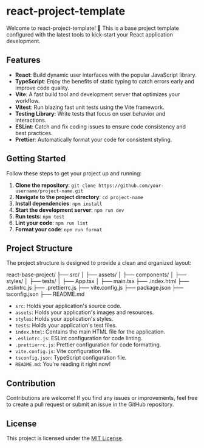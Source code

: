# react-project-template

Welcome to react-project-template! 🚀 This is a base project template configured with the latest tools to kick-start your React application development.

## Features

-   **React**: Build dynamic user interfaces with the popular JavaScript library.
-   **TypeScript**: Enjoy the benefits of static typing to catch errors early and improve code quality.
-   **Vite**: A fast build tool and development server that optimizes your workflow.
-   **Vitest**: Run blazing fast unit tests using the Vite framework.
-   **Testing Library**: Write tests that focus on user behavior and interactions.
-   **ESLint**: Catch and fix coding issues to ensure code consistency and best practices.
-   **Prettier**: Automatically format your code for consistent styling.

## Getting Started

Follow these steps to get your project up and running:

1. **Clone the repository**: `git clone https://github.com/your-username/project-name.git`
2. **Navigate to the project directory**: `cd project-name`
3. **Install dependencies**: `npm install`
4. **Start the development server**: `npm run dev`
5. **Run tests**: `npm test`
6. **Lint your code**: `npm run lint`
7. **Format your code**: `npm run format`

## Project Structure

The project structure is designed to provide a clean and organized layout:

react-base-project/
├── src/
│ ├── assets/
│ ├── components/
│ ├── styles/
│ ├── tests/
│ ├── App.tsx
│ ├── main.tsx
├── .index.html
├── .eslintrc.js
├── .prettierrc.js
├── vite.config.js
├── package.json
├── tsconfig.json
├── README.md

-   `src`: Holds your application's source code.
-   `assets`: Holds your application's images and resources.
-   `styles`: Holds your application's styles.
-   `tests`: Holds your application's test files.
-   `index.html`: Contains the main HTML file for the application.
-   `.eslintrc.js`: ESLint configuration for code linting.
-   `.prettierrc.js`: Prettier configuration for code formatting.
-   `vite.config.js`: Vite configuration file.
-   `tsconfig.json`: TypeScript configuration file.
-   `README.md`: You're reading it right now!

## Contribution

Contributions are welcome! If you find any issues or improvements, feel free to create a pull request or submit an issue in the GitHub repository.

## License

This project is licensed under the [MIT License](LICENSE).
